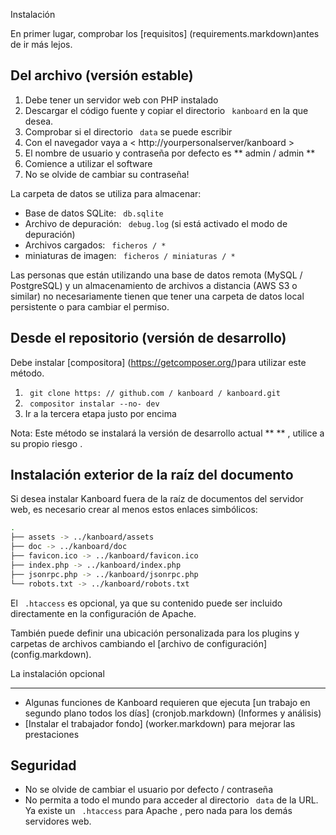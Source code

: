 Instalación

En primer lugar, comprobar los [requisitos] (requirements.markdown)antes de ir más lejos.

Del archivo (versión estable)
---------------------------------


1. Debe tener un servidor web con PHP instalado
2. Descargar el código fuente y copiar el directorio ` kanboard` en la que desea.
3. Comprobar si el directorio ` data` se puede escribir
4. Con el navegador vaya a < http://yourpersonalserver/kanboard >
5. El nombre de usuario y contraseña por defecto es ** admin / admin **
6. Comience a utilizar el software
7. No se olvide de cambiar su contraseña!


La carpeta de datos se utiliza para almacenar:

- Base de datos SQLite: ` db.sqlite`
- Archivo de depuración: ` debug.log` (si está activado el modo de depuración)
- Archivos cargados: ` ficheros / *`
- miniaturas de imagen: ` ficheros / miniaturas / *`

Las personas que están utilizando una base de datos remota (MySQL / PostgreSQL) y un almacenamiento de archivos a distancia (AWS S3 o similar) no necesariamente tienen que tener una carpeta de datos local persistente o para cambiar el permiso.

Desde el repositorio (versión de desarrollo)
-----------------------------------------


Debe instalar [compositora] (https://getcomposer.org/)para utilizar este método.

1. ` git clone https: // github.com / kanboard / kanboard.git`
2. ` compositor instalar --no- dev`
3. Ir a la tercera etapa justo por encima

Nota: Este método se instalará la versión de desarrollo actual ** ** , utilice a su propio riesgo .

Instalación exterior de la raíz del documento
---------------------------------------------

Si desea instalar Kanboard fuera de la raíz de documentos del servidor web, es necesario crear al menos estos enlaces simbólicos:

```bash
.
├── assets -> ../kanboard/assets
├── doc -> ../kanboard/doc
├── favicon.ico -> ../kanboard/favicon.ico
├── index.php -> ../kanboard/index.php
├── jsonrpc.php -> ../kanboard/jsonrpc.php
└── robots.txt -> ../kanboard/robots.txt
```

El ` .htaccess` es opcional, ya que su contenido puede ser incluido directamente en la configuración de Apache.

También puede definir una ubicación personalizada para los plugins y carpetas de archivos cambiando el [archivo de configuración] (config.markdown).

La instalación opcional

---------------------

- Algunas funciones de Kanboard requieren que ejecuta [un trabajo en segundo plano todos los días] (cronjob.markdown) (Informes y análisis)
- [Instalar el trabajador fondo] (worker.markdown) para mejorar las prestaciones

Seguridad
---------


- No se olvide de cambiar el usuario por defecto / contraseña
- No permita a todo el mundo para acceder al directorio ` data` de la URL. 
Ya existe un ` .htaccess` para Apache , pero nada para los demás servidores web.
